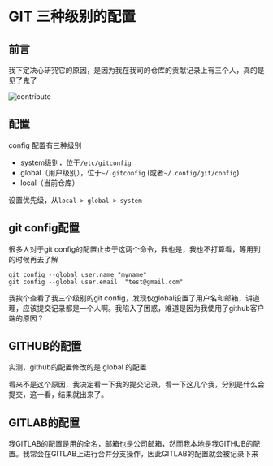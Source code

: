 # GIT 三种级别的配置

## 前言

我下定决心研究它的原因，是因为我在我司的仓库的贡献记录上有三个人，真的是见了鬼了

![contribute](https://wpimg.wallstcn.com/ff636a96-3cb3-43ed-b507-4f101d070bc7.png)


## 配置

config 配置有三种级别

- system级别，位于`/etc/gitconfig`
- global（用户级别），位于`~/.gitconfig` (或者`~/.config/git/config`)
- local（当前仓库）

 设置优先级，从`local > global > system`


 ## git config配置

很多人对于git config的配置止步于这两个命令，我也是，我也不打算看，等用到的时候再去了解

```shell
git config --global user.name "myname"
git config --global user.email  "test@gmail.com"
```


我挨个查看了我三个级别的git config，发现仅global设置了用户名和邮箱，讲道理，应该提交记录都是一个人啊。我陷入了困惑，难道是因为我使用了github客户端的原因？

## GITHUB的配置

实测，github的配置修改的是 global 的配置

看来不是这个原因，我决定看一下我的提交记录，看一下这几个我，分别是什么会提交，这一看，结果就出来了。

## GITLAB的配置

我GITLAB的配置是用的全名，邮箱也是公司邮箱，然而我本地是我GITHUB的配置。我常会在GITLAB上进行合并分支操作，因此GITLAB的配置就会被记录下来